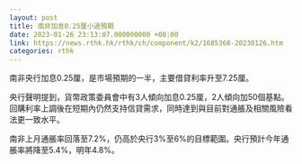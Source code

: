 ```yaml
---
layout: post
title: 南非加息0.25厘小過預期
date: 2023-01-26 23:13:07.000000000 +08:00
link: https://news.rthk.hk/rthk/ch/component/k2/1685368-20230126.htm
categories: rthk
---
```


南非央行加息0.25厘，是市場預期的一半，主要借貸利率升至7.25厘。

央行聲明提到，貨幣政策委員會中有3人傾向加息0.25厘，2人傾向加50個基點。回購利率上調後在短期內仍然支持信貸需求，同時達到與目前對通脹及相關風險看法更一致水平。

南非上月通脹率回落至7.2%，仍高於央行3%至6%的目標範圍。央行預計今年通脹率將降至5.4%，明年4.8%。
